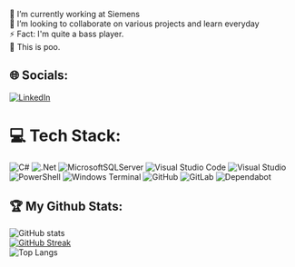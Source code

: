 🔭 I’m currently working at Siemens<br>
👯 I’m looking to collaborate on various projects and learn everyday<br>
⚡ Fact: I'm quite a bass player.<br>
💩 This is poo.<br>

<!---
BoBoBaSs84/BoBoBaSs84 is a ✨ special ✨ repository because its `README.md` (this file) appears on your GitHub profile.
You can click the Preview link to take a look at your changes.
--->
## 🌐 Socials:
[![LinkedIn](https://img.shields.io/badge/linkedin-%230077B5.svg?style=for-the-badge&logo=linkedin&logoColor=white)](https://de.linkedin.com/in/robert-peter-meyer)

# 💻 Tech Stack:
![C#](https://img.shields.io/badge/c%23-%23239120.svg?style=flat-square&logo=c-sharp&logoColor=white) ![.Net](https://img.shields.io/badge/.NET-5C2D91?style=flat-square&logo=.net&logoColor=white) ![MicrosoftSQLServer](https://img.shields.io/badge/Microsoft%20SQL%20Sever-CC2927?style=flat-square&logo=microsoft%20sql%20server&logoColor=white) ![Visual Studio Code](https://img.shields.io/badge/Visual%20Studio%20Code-0078d7.svg?style=flat-square&logo=visual-studio-code&logoColor=white) ![Visual Studio](https://img.shields.io/badge/Visual%20Studio-5C2D91.svg?style=flat-square&logo=visual-studio&logoColor=white) ![PowerShell](https://img.shields.io/badge/PowerShell-%235391FE.svg?style=flat-square&logo=powershell&logoColor=white) ![Windows Terminal](https://img.shields.io/badge/Windows%20Terminal-%234D4D4D.svg?style=flat-square&logo=windows-terminal&logoColor=white) ![GitHub](https://img.shields.io/badge/github-%23121011.svg?style=flat-square&logo=github&logoColor=white) ![GitLab](https://img.shields.io/badge/gitlab-%23181717.svg?style=flat-square&logo=gitlab&logoColor=white) ![Dependabot](https://img.shields.io/badge/dependabot-025E8C?style=flat-square&logo=dependabot&logoColor=white)

## 🏆 My Github Stats:
![GitHub stats](https://github-readme-stats.vercel.app/api?username=BoBoBaSs84&show_icons=true&theme=dark&count_private=true&show_icons=true)</br>
[![GitHub Streak](https://github-readme-streak-stats.herokuapp.com?user=BoBoBaSs84&theme=dark)](https://git.io/streak-stats)</br>
![Top Langs](https://github-readme-stats.vercel.app/api/top-langs/?username=BoBoBaSs84&theme=dark&count_private=true&show_icons=true)</br>

